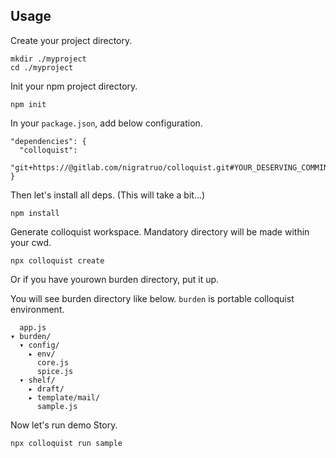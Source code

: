 ## Usage

Create your project directory.

    mkdir ./myproject
    cd ./myproject


Init your npm project directory.

    npm init


In your `package.json`, add below configuration.

    "dependencies": {
      "colloquist":
        "git+https://@gitlab.com/nigratruo/colloquist.git#YOUR_DESERVING_COMMINT_HASH_HERE"
    }


Then let's install all deps. (This will take a bit...)

    npm install


Generate colloquist workspace. Mandatory directory will be made within your cwd.

    npx colloquist create


Or if you have yourown burden directory, put it up.

You will see burden directory like below. `burden` is portable colloquist environment.

      app.js
    ▾ burden/
      ▾ config/
        ▸ env/
          core.js
          spice.js
      ▾ shelf/
        ▸ draft/
        ▸ template/mail/
          sample.js


Now let's run demo Story.

    npx colloquist run sample


